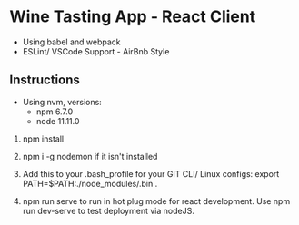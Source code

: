 # Wine Tasting App - React Client

- Using babel and webpack 
- ESLint/ VSCode Support - AirBnb Style 

## Instructions

- Using nvm, versions:
  - npm 6.7.0
  - node 11.11.0

1. npm install

2. npm i -g nodemon if it isn't installed

3. Add this to your .bash_profile for your GIT CLI/ Linux configs: export PATH=$PATH:./node_modules/.bin . 

4. npm run serve to run in hot plug mode for react development. Use npm run dev-serve to test deployment via nodeJS. 
